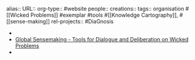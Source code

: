 alias::
URL::
org-type:: #website 
people::
creations:: 
tags:: organisation #[[Wicked Problems]] #exemplar #tools #[[Knowledge Cartography]], #[[sense-making]]
rel-projects:: #DiaGnosis 


-
- [Global Sensemaking - Tools for Dialogue and Deliberation on Wicked Problems](http://globalsensemaking.net/)
-